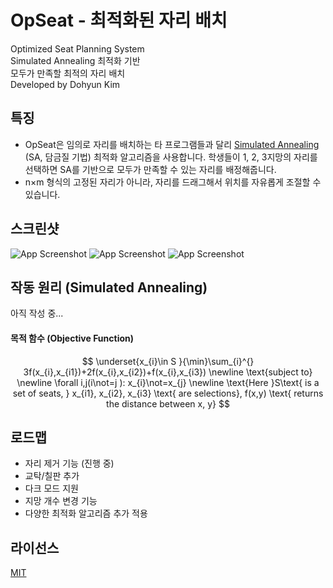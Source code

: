 # OpSeat - 최적화된 자리 배치
Optimized Seat Planning System <br>
Simulated Annealing 최적화 기반 <br>
모두가 만족할 최적의 자리 배치 <br>
Developed by Dohyun Kim
## 특징
- OpSeat은 임의로 자리를 배치하는 타 프로그램들과 달리 [Simulated Annealing](https://en.wikipedia.org/wiki/Simulated_annealing) (SA, 담금질 기법) 최적화 알고리즘을 사용합니다. 학생들이 1, 2, 3지망의 자리를 선택하면 SA를 기반으로 모두가 만족할 수 있는 자리를 배정해줍니다.
- n×m 형식의 고정된 자리가 아니라, 자리를 드래그해서 위치를 자유롭게 조절할 수 있습니다.
## 스크린샷

![App Screenshot](https://i.ibb.co/zb9g8n8/2024-10-13-145208.png)
![App Screenshot](https://i.ibb.co/fMMnBx4/2024-10-13-145234.png)
![App Screenshot](https://i.ibb.co/6Y345mX/2024-10-13-145549.png)


## 작동 원리 (Simulated Annealing)
아직 작성 중...
#### 목적 함수 (Objective Function)
$$
\underset{x_{i}\in S }{\min}\sum_{i}^{} 3f(x_{i},x_{i1})+2f(x_{i},x_{i2})+f(x_{i},x_{i3}) \newline
\text{subject to} \newline
\forall i,j(i\not=j ): x_{i}\not=x_{j} \newline
\text{Here }S\text{ is a set of seats, } x_{i1}, x_{i2}, x_{i3} \text{ are selections}, f(x,y) \text{ returns the distance between x, y}
$$

## 로드맵

- 자리 제거 기능 (진행 중)
- 교탁/칠판 추가
- 다크 모드 지원
- 지망 개수 변경 기능
- 다양한 최적화 알고리즘 추가 적용
## 라이선스

[MIT](https://choosealicense.com/licenses/mit/)

